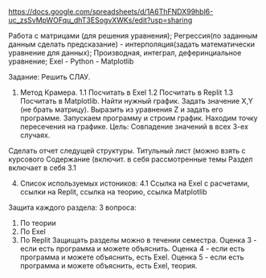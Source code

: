 https://docs.google.com/spreadsheets/d/1A6ThFNDX99hbl6-uc_zsSvMpWOFqu_dhT3ESogvXWKs/edit?usp=sharing

Работа с матрицами (для решения уравнения);
Регрессия(по заданным данным сделать предсказание) - интерполяция(задать математически уравнение для данных);
Производная, интеграл, деферинциальное уравнение;
Exel - Python - Matplotlib

Задание: Решить СЛАУ.
1. Метод Крамера.
   1.1 Посчитать в Exel
   1.2 Посчитать в Replit
   1.3 Посчитать в Matplotlib. Найти нужный график. Задать значение X,Y (не брать матрицу). Выразить из уравнения Z и задать его программе. Запускаем программу и строим график. Находим точку пересечения на графике.
Цель: Совпадение значений в всех 3-ех случаях.

Сделать отчет следущей структуры. 
Титульный лист (можно взять с курсового
Содержание (включит. в себя рассмотренные темы
Раздел включает в себя 3.1

4. Список используемых истоников:
   4.1 Ссылка на Exel с расчетами, ссылки на Replit, ссылка на теорию, ссылка Matplotlib

Защита каждого раздела:
3 вопроса:
1. По теории
2. По Exel
3. По Replit
Защищать разделы можно в течении семестра.
Оценка 3 - если есть программа и можете объяснить.
Оценка 4 - если есть программа и можете объяснить, есть Exel.
Оценка 5 - если есть программа и можете объяснить, есть Exel, теория.

